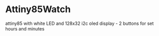 # Attiny85Watch
attiny85 with white LED and 128x32 i2c oled display - 2 buttons for set hours and minutes
